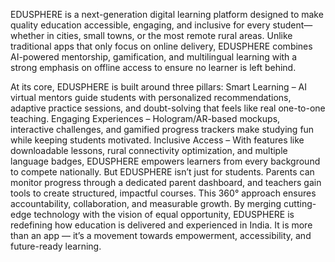 EDUSPHERE is a next-generation digital learning platform designed to make quality education accessible, engaging, and inclusive for every student—whether in cities, small towns, or the most remote rural areas. Unlike traditional apps that only focus on online delivery, EDUSPHERE combines AI-powered mentorship, gamification, and multilingual learning with a strong emphasis on offline access to ensure no learner is left behind.

At its core, EDUSPHERE is built around three pillars:
Smart Learning – AI virtual mentors guide students with personalized recommendations, adaptive practice sessions, and doubt-solving that feels like real one-to-one teaching.
Engaging Experiences – Hologram/AR-based mockups, interactive challenges, and gamified progress trackers make studying fun while keeping students motivated.
Inclusive Access – With features like downloadable lessons, rural connectivity optimization, and multiple language badges, EDUSPHERE empowers learners from every background to compete nationally.
But EDUSPHERE isn’t just for students. Parents can monitor progress through a dedicated parent dashboard, and teachers gain tools to create structured, impactful courses. This 360° approach ensures accountability, collaboration, and measurable growth.
By merging cutting-edge technology with the vision of equal opportunity, EDUSPHERE is redefining how education is delivered and experienced in India. It is more than an app — it’s a movement towards empowerment, accessibility, and future-ready learning.
